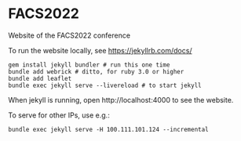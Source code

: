# FACS2022
Website of the FACS2022 conference

To run the website locally, see https://jekyllrb.com/docs/

    gem install jekyll bundler # run this one time
    bundle add webrick # ditto, for ruby 3.0 or higher
    bundle add leaflet
    bundle exec jekyll serve --livereload # to start jekyll
    
When jekyll is running, open http://localhost:4000 to see the website.

To serve for other IPs, use e.g.:

    bundle exec jekyll serve -H 100.111.101.124 --incremental
